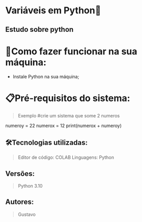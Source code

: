 # Variáveis em Python🚀

## Estudo sobre python 

# 🔌Como fazer funcionar na sua máquina:

- Instale Python na sua máquina;

# 📋Pré-requisitos do sistema:

> Exemplo
> #crie um sistema que some 2 numeros

numeroy = 22
numerox = 12
print(numerox + numeroy)

## 🛠️Tecnologias utilizadas:

> Editor de código: COLAB
Linguagens: Python


## Versões:

> Python 3.10
> 

## Autores:

> Gustavo
>
